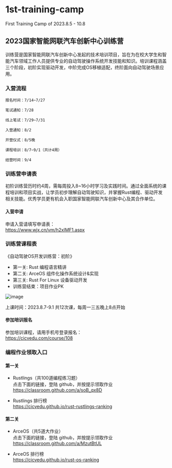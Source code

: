 # 1st-training-camp
First Training Camp of 2023.8.5 - 10.8

## 2023国家智能网联汽车创新中心训练营
训练营是国家智能网联汽车创新中心发起的技术培训项目，旨在为在校大学生和智能汽车领域工作人员提供专业的自动驾驶操作系统开发技能和知识。培训课程涵盖三个阶段，初阶实现驱动开发，中阶完成OS移植适配，终阶面向自动驾驶场景应用。

### 入营流程
```
报名时间：7/14~7/27

笔试通知：7/28

线上笔试：7/29~7/31

入营通知：8/2

开营仪式：8/5晚

课程培训：8/7~9/1（共计4周）

结营时间：9/4
```

### 训练营申请表
初阶训练营历时约4周，需每周投入8~16小时学习及实践时间。通过全面系统的课程培训和项目实战，让学员初步理解自动驾驶知识，并掌握Rust编程、驱动开发相关技能。优秀学员更有机会入职国家智能网联汽车创新中心及其合作单位。

#### 入营申请
申请入营请填写申请表：  
<https://www.wjx.cn/vm/h2xIMF1.aspx>

### 训练营课程表
《自动驾驶OS开发训练营：初阶》  
* 第一关: Rust 编程语言精讲
* 第二关: ArceOS 组件化操作系统设计&实现
* 第三关: Rust For Linux 设备驱动开发
* 训练营结束：项目作业PK

![image](https://github.com/cicvedu/cicvedu.github.io/assets/1249369/0ee2e016-e9a2-4063-b96a-c21039142b7d)

上课时间：2023.8.7-9.1 共12次课，每周一三五晚上8点开始

#### 参加培训报名
参加培训课程，请用手机号登录报名：  
<https://cicvedu.com/course/108>

### 编程作业领取入口
#### 第一关
* Rustlings（共100道编程练习题）  
点击下面的链接，登陆 github，并按提示领取作业  
<https://classroom.github.com/a/soB_qx8D>

* Rustlings 排行榜  
<https://cicvedu.github.io/rust-rustlings-ranking>

#### 第二关
* ArceOS（共5道大作业）  
点击下面的链接，登陆 github，并按提示领取作业  
<https://classroom.github.com/a/MzutBtUL>

* ArceOS 排行榜  
<https://cicvedu.github.io/rust-os-ranking>

